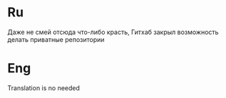 # Ru

Даже не смей отсюда что-либо красть, Гитхаб закрыл возможность делать приватные репозитории

# Eng

Translation is no needed
